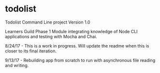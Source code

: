 # todolist
Todolist Command Line project Version 1.0

Learners Guild Phase 1 Module integrating knowledge of Node CLI applications and testing with Mocha and Chai.

8/24/17 - This is a work in progress. Will update the readme when this is closer to its final iteration.

9/13/17 - Rebuilding app from scratch to run with asynchronous file reading and writing.
